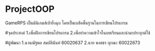 # ProjectOOP
GameRPS เป็นมินิเกมส์เป่ายิ้งฉุบ โดยเป็นเบสิคพื้นฐานในการเขียนโปรแกรม

#จุดประสงค์
1.เพื่อฝึกการเขียนโปรแกรม
2.เพื่อทำความเข้าใจในบทเรียนและนำมาประยุกต์ใช้

#ผู้พัฒนา
1.นานณัฐพล สมบัตินันท์ 60020637
2.นาย พงศธร ญาณะ 60022673
